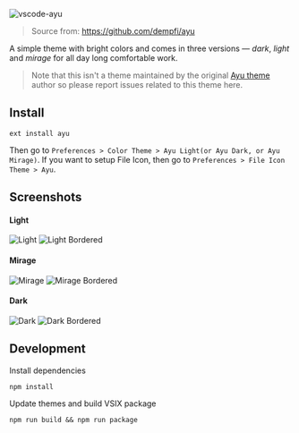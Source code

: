 ![vscode-ayu](https://github.com/ayu-theme/vscode-ayu/raw/master/assets/header.png)

> Source from: https://github.com/dempfi/ayu

A simple theme with bright colors and comes in three versions — *dark*, *light* and *mirage* for all day long comfortable work.

> Note that this isn't a theme maintained by the original [Ayu theme](https://github.com/dempfi/ayu) author so please report issues related to this theme here.

## Install

```shell
ext install ayu
```

Then go to `Preferences > Color Theme > Ayu Light(or Ayu Dark, or Ayu Mirage)`.
If you want to setup File Icon, then go to `Preferences > File Icon Theme > Ayu`.

## Screenshots

#### Light
![Light](https://github.com/ayu-theme/vscode-ayu/raw/master/assets/light.png)
![Light Bordered](https://github.com/ayu-theme/vscode-ayu/raw/master/assets/light-bordered.png)

#### Mirage
![Mirage](https://github.com/ayu-theme/vscode-ayu/raw/master/assets/mirage.png)
![Mirage Bordered](https://github.com/ayu-theme/vscode-ayu/raw/master/assets/mirage-bordered.png)

#### Dark
![Dark](https://github.com/ayu-theme/vscode-ayu/raw/master/assets/dark.png)
![Dark Bordered](https://github.com/ayu-theme/vscode-ayu/raw/master/assets/dark-bordered.png)

## Development

Install dependencies
```shell
npm install
```

Update themes and build VSIX package
```shell
npm run build && npm run package
```
